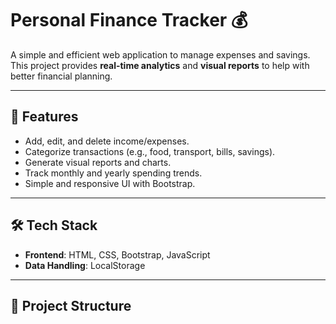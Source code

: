 # Personal Finance Tracker 💰

A simple and efficient web application to manage expenses and savings.  
This project provides **real-time analytics** and **visual reports** to help with better financial planning.  

---

## 🚀 Features
- Add, edit, and delete income/expenses.
- Categorize transactions (e.g., food, transport, bills, savings).
- Generate visual reports and charts.
- Track monthly and yearly spending trends.
- Simple and responsive UI with Bootstrap.

---

## 🛠️ Tech Stack
- **Frontend**: HTML, CSS, Bootstrap, JavaScript  
- **Data Handling**: LocalStorage  

---

## 📂 Project Structure
